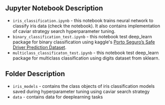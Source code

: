 ## Jupyter Notebook Description
- `iris_classification.ipynb` - this notebook trains neural network to classify iris data (check the notebook). It also contains implementation of caviar strategy search hyperparameter tuning.
- `binary_classification_test.ipynb` - this notebook test deep_learn package for binary classification using kaggle's [Porto Seguro’s Safe Driver Prediction Dataset](https://www.kaggle.com/c/porto-seguro-safe-driver-prediction).
- `multiclass_classificaton_test.ipynb` - this notebook test deep_learn package for multiclass classification using digits dataset from sklearn.

## Folder Description
- `iris_models` - contains the class objects of iris classification models saved during hyperparameter tuning using caviar search strategy
- `data` - contains data for deeplearning tasks
